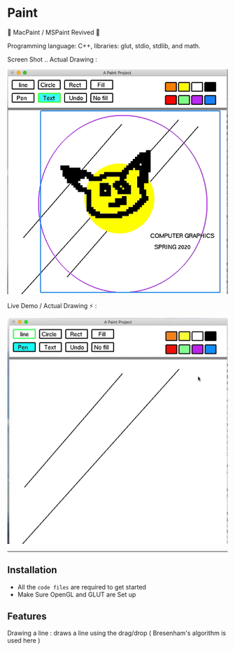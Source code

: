 # Paint
🎨 MacPaint / MSPaint Revived 🚀

Programming language: C++, libraries: glut, stdio, stdlib, and
math. 

Screen Shot .. Actual Drawing : &nbsp;

![Paint tool Demo]( https://github.com/Helloessam/Paint-tool/blob/master/Paint%20Project.png )

Live Demo / Actual Drawing ⚡️ :&nbsp;

![Paint tool Demo](https://github.com/Helloessam/Paint-tool/blob/master/Paint%20Project.gif)


---

## Installation

- All the `code files` are required to get started
- Make Sure OpenGL and GLUT are Set up

## Features

Drawing a line : draws a line using the drag/drop ( Bresenham's algorithm is used here )
